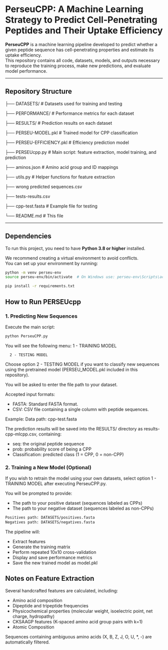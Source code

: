 # PerseuCPP: A Machine Learning Strategy to Predict Cell-Penetrating Peptides and Their Uptake Efficiency

**PerseuCPP** is a machine learning pipeline developed to predict whether a given peptide sequence has cell-penetrating properties and estimate its uptake efficiency.  
This repository contains all code, datasets, models, and outputs necessary to reproduce the training process, make new predictions, and evaluate model performance.

---

## Repository Structure


├── DATASETS/              # Datasets used for training and testing

├── PERFORMANCE/           # Performance metrics for each dataset

├── RESULTS/               # Prediction results on each dataset

├── PERSEU-MODEL.pkl       # Trained model for CPP classification

├── PERSEU-EFFICIENCY.pkl  # Efficiency prediction model 

├── PERSEUcpp.py           # Main script: feature extraction, model training, and prediction

├── aminos.json            # Amino acid group and ID mappings

├── utils.py               # Helper functions for feature extraction

├── wrong predicted sequences.csv

├── tests-results.csv

├── cpp-test.fasta         # Example file for testing

└── README.md              # This file




---

## Dependencies

To run this project, you need to have **Python 3.8 or higher** installed.

We recommend creating a virtual environment to avoid conflicts.  
You can set up your environment by running:

```bash
python -m venv perseu-env
source perseu-env/bin/activate  # On Windows use: perseu-env\Scripts\activate
```
```bash
pip install -r requirements.txt
```
## How to Run PERSEUcpp

### 1. Predicting New Sequences

Execute the main script:

```bash
python PerseuCPP.py
```

You will see the following menu:
      1 - TRAINING MODEL

      2 - TESTING MODEL

Choose option 2 - TESTING MODEL if you want to classify new sequences using the pretrained model (PERSEU_MODEL.pkl included in this repository).

You will be asked to enter the file path to your dataset.

Accepted input formats:

* FASTA: Standard FASTA format.
* CSV: CSV file containing a single column with peptide sequences.

Example:
Data path: cpp-test.fasta

The prediction results will be saved into the RESULTS/ directory as results-cpp-mlcpp.csv, containing:
* seq: the original peptide sequence
* prob: probability score of being a CPP
* Classification: predicted class (1 = CPP, 0 = non-CPP)


### 2. Training a New Model (Optional)

If you wish to retrain the model using your own datasets, select option 1 - TRAINING MODEL after executing PerseuCPP.py.

You will be prompted to provide:
* The path to your positive dataset (sequences labeled as CPPs)
* The path to your negative dataset (sequences labeled as non-CPPs)

```bash
Positives path: DATASETS/positives.fasta
Negatives path: DATASETS/negatives.fasta
```
The pipeline will:

* Extract features
* Generate the training matrix
* Perform repeated 10x10 cross-validation
* Display and save performance metrics
* Save the new trained model as model.pkl


## Notes on Feature Extraction
Several handcrafted features are calculated, including:

* Amino acid composition
* Dipeptide and tripeptide frequencies
* Physicochemical properties (molecular weight, isoelectric point, net charge, hydropathy)
* CKSAAGP features (K-spaced amino acid group pairs with k=1)
* Atomic Composition 

Sequences containing ambiguous amino acids (X, B, Z, J, O, U, *, -) are automatically filtered.
